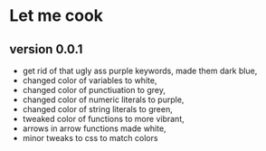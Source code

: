 # Let me cook
## version 0.0.1
- get rid of that ugly ass purple keywords, made them dark blue,
- changed color of variables to white,
- changed color of punctiuation to grey,
- changed color of numeric literals to purple, 
- changed color of string literals to green,
- tweaked color of functions to more vibrant, 
- arrows in arrow functions made white,
- minor tweaks to css to match colors
